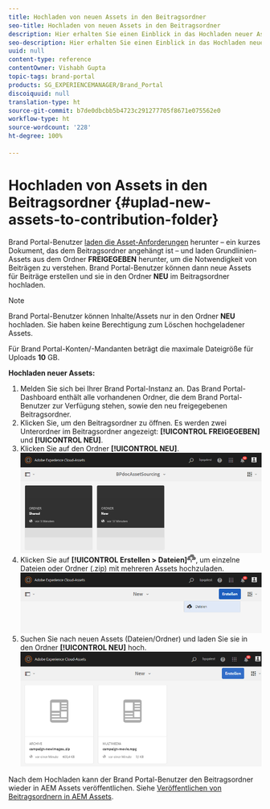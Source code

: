 ```yaml
---
title: Hochladen von neuen Assets in den Beitragsordner
seo-title: Hochladen von neuen Assets in den Beitragsordner
description: Hier erhalten Sie einen Einblick in das Hochladen neuer Assets in den Beitragsordner in Brand Portal.
seo-description: Hier erhalten Sie einen Einblick in das Hochladen neuer Assets in den Beitragsordner in Brand Portal.
uuid: null
content-type: reference
contentOwner: Vishabh Gupta
topic-tags: brand-portal
products: SG_EXPERIENCEMANAGER/Brand_Portal
discoiquuid: null
translation-type: ht
source-git-commit: b7de0dbcbb5b4723c291277705f8671e075562e0
workflow-type: ht
source-wordcount: '228'
ht-degree: 100%

---
```



# Hochladen von Assets in den Beitragsordner {#uplad-new-assets-to-contribution-folder}

Brand Portal-Benutzer [laden die Asset-Anforderungen](brand-portal-download-asset-requirements.md) herunter – ein kurzes Dokument, das dem Beitragsordner angehängt ist – und laden Grundlinien-Assets aus dem Ordner **FREIGEGEBEN** herunter, um die Notwendigkeit von Beiträgen zu verstehen.
Brand Portal-Benutzer können dann neue Assets für Beiträge erstellen und sie in den Ordner **NEU** im Beitragsordner hochladen.

>[!NOTE]
>
>Brand Portal-Benutzer können Inhalte/Assets nur in den Ordner **NEU** hochladen. Sie haben keine Berechtigung zum Löschen hochgeladener Assets.
>
>Für Brand Portal-Konten/-Mandanten beträgt die maximale Dateigröße für Uploads **10** GB.



**Hochladen neuer Assets:**

1. Melden Sie sich bei Ihrer Brand Portal-Instanz an.
Das Brand Portal-Dashboard enthält alle vorhandenen Ordner, die dem Brand Portal-Benutzer zur Verfügung stehen, sowie den neu freigegebenen Beitragsordner.
1. Klicken Sie, um den Beitragsordner zu öffnen. Es werden zwei Unterordner im Beitragsordner angezeigt: **[!UICONTROL FREIGEGEBEN]** und **[!UICONTROL NEU]**.
1. Klicken Sie auf den Ordner **[!UICONTROL NEU]**.
   ![](assets/upload-new-assets1.png)
1. Klicken Sie auf **[!UICONTROL Erstellen > Dateien]**![](assets/upload.png), um einzelne Dateien oder Ordner (.zip) mit mehreren Assets hochzuladen.
   ![](assets/upload-new-assets2.png)
1. Suchen Sie nach neuen Assets (Dateien/Ordner) und laden Sie sie in den Ordner **[!UICONTROL NEU]** hoch.
   ![](assets/upload-new-assets3.png)

Nach dem Hochladen kann der Brand Portal-Benutzer den Beitragsordner wieder in AEM Assets veröffentlichen. Siehe [Veröffentlichen von Beitragsordnern in AEM Assets](brand-portal-publish-contribution-folder-to-aem-assets.md).